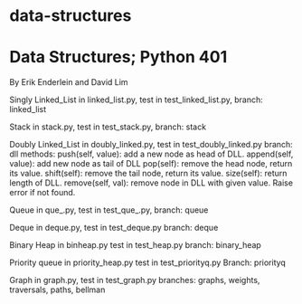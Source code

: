 # data-structures

<h1>Data Structures; Python 401</h2>

By Erik Enderlein and David Lim

Singly Linked_List in linked_list.py, test in test_linked_list.py,
branch: linked_list

Stack in stack.py, test in test_stack.py,
branch: stack

Doubly Linked_List in doubly_linked.py, test in test_doubly_linked.py
branch: dll
methods: 
    push(self, value): add a new node as head of DLL.
    append(self, value): add new node as tail of DLL
    pop(self): remove the head node, return its value.
    shift(self): remove the tail node, return its value.
    size(self): return length of DLL.
    remove(self, val): remove node in DLL with given value. Raise error if not found.

Queue in que_.py, test in test_que_.py,
branch: queue

Deque in deque.py, test in test_deque.py
branch: deque

Binary Heap in binheap.py test in test_heap.py
branch: binary_heap

Priority queue in priority_heap.py test in test_priorityq.py
Branch: priorityq

Graph in graph.py, test in test_graph.py
branches: graphs, weights, traversals, paths, bellman
